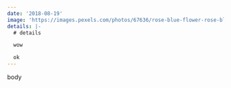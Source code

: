 ```yaml
---
date: '2018-08-19'
image: 'https://images.pexels.com/photos/67636/rose-blue-flower-rose-blooms-67636.jpeg?auto=compress&cs=tinysrgb&h=350'
details: |-
  # details

  wow

  ok
---
```

body
